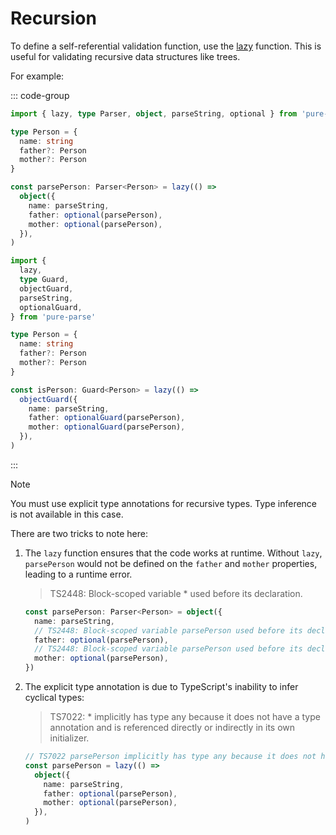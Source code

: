 # Recursion

To define a self-referential validation function, use the [lazy](../api/common/lazy.md) function. This is useful for validating recursive data structures like trees.

For example:

::: code-group

```ts [Parser]
import { lazy, type Parser, object, parseString, optional } from 'pure-parse'

type Person = {
  name: string
  father?: Person
  mother?: Person
}

const parsePerson: Parser<Person> = lazy(() =>
  object({
    name: parseString,
    father: optional(parsePerson),
    mother: optional(parsePerson),
  }),
)
```

```ts [Guard]
import {
  lazy,
  type Guard,
  objectGuard,
  parseString,
  optionalGuard,
} from 'pure-parse'

type Person = {
  name: string
  father?: Person
  mother?: Person
}

const isPerson: Guard<Person> = lazy(() =>
  objectGuard({
    name: parseString,
    father: optionalGuard(parsePerson),
    mother: optionalGuard(parsePerson),
  }),
)
```

:::

> [!NOTE]
> You must use explicit type annotations for recursive types. Type inference is not available in this case.

There are two tricks to note here:

1. The `lazy` function ensures that the code works at runtime. Without `lazy`, `parsePerson` would not be defined on the `father` and `mother` properties, leading to a runtime error.
   > TS2448: Block-scoped variable \* used before its declaration.
   ```ts
   const parsePerson: Parser<Person> = object({
     name: parseString,
     // TS2448: Block-scoped variable parsePerson used before its declaration.
     father: optional(parsePerson),
     // TS2448: Block-scoped variable parsePerson used before its declaration.
     mother: optional(parsePerson),
   })
   ```
2. The explicit type annotation is due to TypeScript's inability to infer cyclical types:
   > TS7022: \* implicitly has type any because it does not have a type annotation and is referenced directly or indirectly in its own initializer.
   ```ts
   // TS7022 parsePerson implicitly has type any because it does not have a type annotation and is referenced directly or indirectly in its own initializer.
   const parsePerson = lazy(() =>
     object({
       name: parseString,
       father: optional(parsePerson),
       mother: optional(parsePerson),
     }),
   )
   ```
